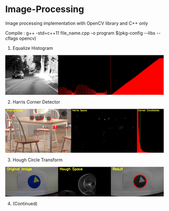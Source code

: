 # Image-Processing
Image processing implementation with OpenCV library and C++ only

Compile : g++ -std=c++11 file_name.cpp -o program $(pkg-config --libs --cflags opencv)

1. Equalize Histogram
<img src="EqualizeHistogram/image/output.jpg" align="center" width="600" >


2. Harris Corner Detector
<img src="HarrisCornerDetector/image/Harris_output.jpg" align="center" width="600">


3. Hough Circle Transform
<img src="HoughTransform/image/hough.png" align="center" width="600">


4. (Continued)
